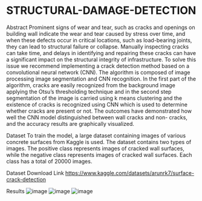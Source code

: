 # STRUCTURAL-DAMAGE-DETECTION
Abstract
Prominent signs of wear and tear, such as cracks and openings on building wall indicate the wear and tear caused by stress over time, and when these defects occur in critical locations, such as load-bearing joints, they can lead to structural failure or collapse. Manually inspecting cracks can take time, and delays in identifying and repairing these cracks can have a significant impact on the structural integrity of infrastructure. To solve this issue we recommend implementing a crack detection method based on a convolutional neural network (CNN). The algorithm is composed of image processing image segmentation and CNN recognition. In the first part of the algorithm, cracks are easily recognized from the background image applying the Otsu’s thresholding technique and in the second step segmentation of the image is carried using k means clustering and the existence of cracks is recognized using CNN which is used to determine whether cracks are present or not. The outcomes have demonstrated how well the CNN model distinguished between wall cracks and non- cracks, and the accuracy results are graphically visualized.

Dataset
To train the model, a large dataset containing images of various concrete surfaces from Kaggle is used. The dataset contains two types of images. The positive class represents images of cracked wall surfaces, while the negative class represents images of cracked wall surfaces. Each class has a total of 20000 images.

Dataset Download Link
https://www.kaggle.com/datasets/arunrk7/surface-crack-detection

Results
![image](https://github.com/shamis19184/STRUCTURAL-DAMAGE-DETECTION/assets/93128248/f217e5ac-4b53-4722-b113-d0d4d74d9a1e)
![image](https://github.com/shamis19184/STRUCTURAL-DAMAGE-DETECTION/assets/93128248/944c89d5-570d-43e8-81b9-6bef384c56f1)
![image](https://github.com/shamis19184/STRUCTURAL-DAMAGE-DETECTION/assets/93128248/4a402b43-5d6f-4dba-9204-a5993cb30a77)




